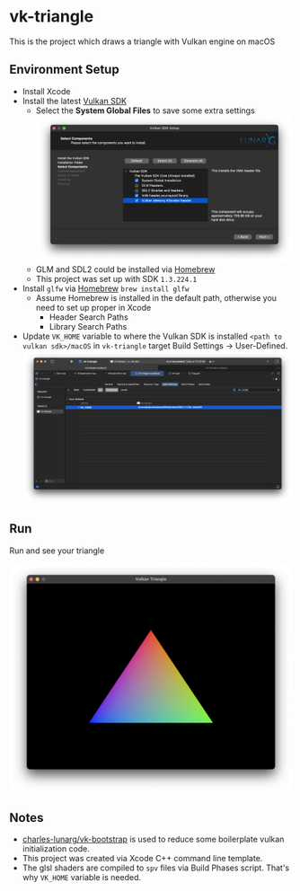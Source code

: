 # vk-triangle

This is the project which draws a triangle with Vulkan engine on macOS

## Environment Setup

-   Install Xcode
-   Install the latest [Vulkan SDK](https://vulkan.lunarg.com/sdk/home)
    -   Select the **System Global Files** to save some extra settings ![vk-sdk-installation](vk-sdk-installation.png)
    - GLM and SDL2 could be installed via [Homebrew](https://brew.sh/)
    -   This project was set up with SDK `1.3.224.1`
-   Install `glfw` via [Homebrew](https://brew.sh/) `brew install glfw`
    - Assume Homebrew is installed in the default path, otherwise you need to set up proper in Xcode
        - Header Search Paths
        - Library Search Paths
-   Update `VK_HOME` variable to where the Vulkan SDK is installed `<path to vulkan sdk>/macOS` in `vk-triangle` target Build Settings -> User-Defined. ![vk-home-setting](vk-triangle-vk-home-setting.png)



## Run

Run and see your triangle

![triangle](triangle.png)

## Notes

-   [charles-lunarg/vk-bootstrap](https://github.com/charles-lunarg/vk-bootstrap) is used to reduce some boilerplate vulkan initialization code.
-   This project was created via Xcode C++ command line template.
-   The glsl shaders are compiled to `spv` files via Build Phases script. That's why `VK_HOME` variable is needed.
